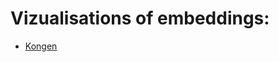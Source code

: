 # Vizualisations of embeddings:

* [Kongen](http://projector.tensorflow.org/?config=https://raw.githubusercontent.com/fredrijo/emb-viz/master/data/kongen/projector_config.json)